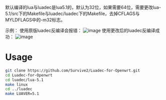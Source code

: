 默认编译的lua与luadec是lua5.1的，默认为32位，如果需要64位，需要更改lua-5.1/src下的Makefile与luadec/luadec下的Makefile，去掉CFLAGS与MYLDFLAGS中的-m32标志。

示例：
使用原版luadec反编译会报错：
![image](https://github.com/user-attachments/assets/deaaf3e3-c6fd-4a63-9bbd-937fa1549358)
使用更改后的luadec反编译成功：
![image](https://github.com/user-attachments/assets/b592a1c0-1639-47ce-98c7-44edee0660e5)

# Usage
```sh
git clone https://github.com/Survive2/Luadec-for-Openwrt.git
cd Luadec-for-Openwrt
cd luadec/lua-5.1
make linux
cd ../luadec
make LUAVER=5.1
```

